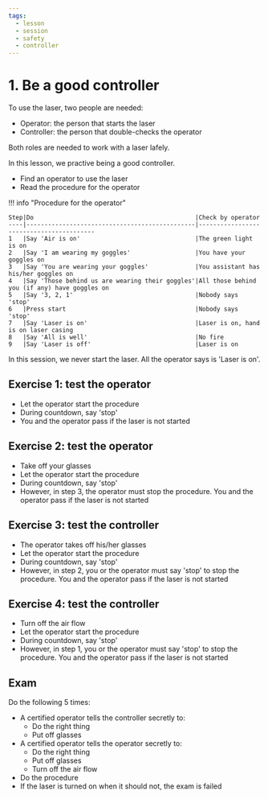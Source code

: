 ```yaml
---
tags:
  - lesson
  - session
  - safety
  - controller
---
```


# 1. Be a good controller

To use the laser, two people are needed:

- Operator: the person that starts the laser
- Controller: the person that double-checks the operator

Both roles are needed to work with a laser lafely.

In this lesson, we practive being a good controller.

- Find an operator to use the laser
- Read the procedure for the operator

!!! info "Procedure for the operator"

    Step|Do                                             |Check by operator
    ----|-----------------------------------------------|-----------------------------------------
    1   |Say 'Air is on'                                |The green light is on
    2   |Say 'I am wearing my goggles'                  |You have your goggles on
    3   |Say 'You are wearing your goggles'             |You assistant has his/her goggles on
    4   |Say 'Those behind us are wearing their goggles'|All those behind you (if any) have goggles on
    5   |Say '3, 2, 1'                                  |Nobody says 'stop'
    6   |Press start                                    |Nobody says 'stop'
    7   |Say 'Laser is on'                              |Laser is on, hand is on laser casing
    8   |Say 'All is well'                              |No fire
    9   |Say 'Laser is off'                             |Laser is on

In this session, we never start the laser.
All the operator says is 'Laser is on'.

## Exercise 1: test the operator

- Let the operator start the procedure
- During countdown, say 'stop'
- You and the operator pass if the laser is not started

## Exercise 2: test the operator

- Take off your glasses
- Let the operator start the procedure
- During countdown, say 'stop'
- However, in step 3, the operator must stop the procedure.
  You and the operator pass if the laser is not started

## Exercise 3: test the controller

- The operator takes off his/her glasses
- Let the operator start the procedure
- During countdown, say 'stop'
- However, in step 2, you or the operator must say 'stop' to stop the procedure.
  You and the operator pass if the laser is not started

## Exercise 4: test the controller

- Turn off the air flow
- Let the operator start the procedure
- During countdown, say 'stop'
- However, in step 1, you or the operator must say 'stop' to stop the procedure.
  You and the operator pass if the laser is not started

## Exam

Do the following 5 times:

- A certified operator tells the controller secretly to:
  - Do the right thing
  - Put off glasses
- A certified operator tells the operator secretly to:
  - Do the right thing
  - Put off glasses
  - Turn off the air flow
- Do the procedure
- If the laser is turned on when it should not,
  the exam is failed
